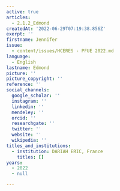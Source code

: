 ```yaml
---
active: true
articles:
  - 2.1.2_Edmond
createdAt: '2022-06-29T07:19:38.856Z'
exerpt: ''
firstname: Jennifer
issue:
  - content/issues/HCERES - PFUE 2022.md
language:
  - English
lastname: Edmond
picture: ''
picture_copyright: ''
reference: ''
social_channels:
  google_scholar: ''
  instagram: ''
  linkedin: ''
  mendeley: ''
  orcid: ''
  researchgate: ''
  twitter: ''
  website: ''
  wikipedia: ''
titles_and_institutions:
  - institution: DARIAH ERIC, France
    titles: []
years:
  - 2022
  - null

---
```

